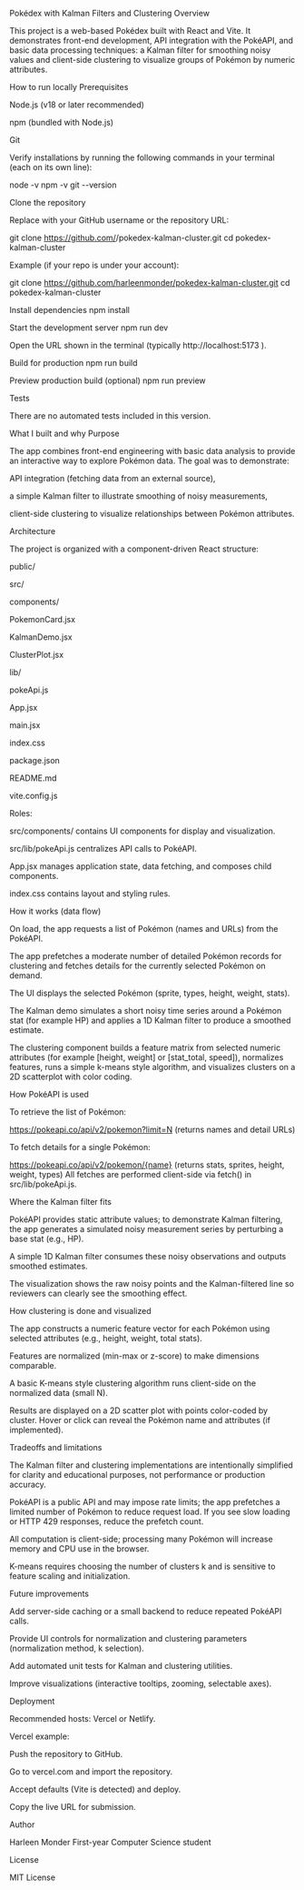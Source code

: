 Pokédex with Kalman Filters and Clustering
Overview

This project is a web-based Pokédex built with React and Vite. It demonstrates front-end development, API integration with the PokéAPI, and basic data processing techniques: a Kalman filter for smoothing noisy values and client-side clustering to visualize groups of Pokémon by numeric attributes.

How to run locally
Prerequisites

Node.js (v18 or later recommended)

npm (bundled with Node.js)

Git

Verify installations by running the following commands in your terminal (each on its own line):

node -v
npm -v
git --version

Clone the repository

Replace <your-username> with your GitHub username or the repository URL:

git clone https://github.com/<your-username>/pokedex-kalman-cluster.git
cd pokedex-kalman-cluster


Example (if your repo is under your account):

git clone https://github.com/harleenmonder/pokedex-kalman-cluster.git
cd pokedex-kalman-cluster

Install dependencies
npm install

Start the development server
npm run dev


Open the URL shown in the terminal (typically http://localhost:5173
).

Build for production
npm run build

Preview production build (optional)
npm run preview

Tests

There are no automated tests included in this version.

What I built and why
Purpose

The app combines front-end engineering with basic data analysis to provide an interactive way to explore Pokémon data. The goal was to demonstrate:

API integration (fetching data from an external source),

a simple Kalman filter to illustrate smoothing of noisy measurements,

client-side clustering to visualize relationships between Pokémon attributes.

Architecture

The project is organized with a component-driven React structure:

public/

src/

components/

PokemonCard.jsx

KalmanDemo.jsx

ClusterPlot.jsx

lib/

pokeApi.js

App.jsx

main.jsx

index.css

package.json

README.md

vite.config.js

Roles:

src/components/ contains UI components for display and visualization.

src/lib/pokeApi.js centralizes API calls to PokéAPI.

App.jsx manages application state, data fetching, and composes child components.

index.css contains layout and styling rules.

How it works (data flow)

On load, the app requests a list of Pokémon (names and URLs) from the PokéAPI.

The app prefetches a moderate number of detailed Pokémon records for clustering and fetches details for the currently selected Pokémon on demand.

The UI displays the selected Pokémon (sprite, types, height, weight, stats).

The Kalman demo simulates a short noisy time series around a Pokémon stat (for example HP) and applies a 1D Kalman filter to produce a smoothed estimate.

The clustering component builds a feature matrix from selected numeric attributes (for example [height, weight] or [stat_total, speed]), normalizes features, runs a simple k-means style algorithm, and visualizes clusters on a 2D scatterplot with color coding.

How PokéAPI is used

To retrieve the list of Pokémon:

https://pokeapi.co/api/v2/pokemon?limit=N (returns names and detail URLs)

To fetch details for a single Pokémon:

https://pokeapi.co/api/v2/pokemon/{name} (returns stats, sprites, height, weight, types)
All fetches are performed client-side via fetch() in src/lib/pokeApi.js.

Where the Kalman filter fits

PokéAPI provides static attribute values; to demonstrate Kalman filtering, the app generates a simulated noisy measurement series by perturbing a base stat (e.g., HP).

A simple 1D Kalman filter consumes these noisy observations and outputs smoothed estimates.

The visualization shows the raw noisy points and the Kalman-filtered line so reviewers can clearly see the smoothing effect.

How clustering is done and visualized

The app constructs a numeric feature vector for each Pokémon using selected attributes (e.g., height, weight, total stats).

Features are normalized (min-max or z-score) to make dimensions comparable.

A basic K-means style clustering algorithm runs client-side on the normalized data (small N).

Results are displayed on a 2D scatter plot with points color-coded by cluster. Hover or click can reveal the Pokémon name and attributes (if implemented).

Tradeoffs and limitations

The Kalman filter and clustering implementations are intentionally simplified for clarity and educational purposes, not performance or production accuracy.

PokéAPI is a public API and may impose rate limits; the app prefetches a limited number of Pokémon to reduce request load. If you see slow loading or HTTP 429 responses, reduce the prefetch count.

All computation is client-side; processing many Pokémon will increase memory and CPU use in the browser.

K-means requires choosing the number of clusters k and is sensitive to feature scaling and initialization.

Future improvements

Add server-side caching or a small backend to reduce repeated PokéAPI calls.

Provide UI controls for normalization and clustering parameters (normalization method, k selection).

Add automated unit tests for Kalman and clustering utilities.

Improve visualizations (interactive tooltips, zooming, selectable axes).

Deployment

Recommended hosts: Vercel or Netlify.

Vercel example:

Push the repository to GitHub.

Go to vercel.com and import the repository.

Accept defaults (Vite is detected) and deploy.

Copy the live URL for submission.

Author

Harleen Monder
First-year Computer Science student

License

MIT License